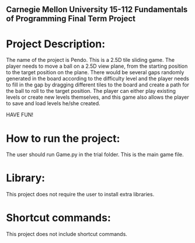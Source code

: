 ## Carnegie Mellon University 15-112 Fundamentals of Programming Final Term Project

# Project Description:
The name of the project is Pendo. This is a 2.5D tile sliding game. The player needs to move a ball on a 2.5D view plane, from the starting position to the target position on the plane. There would be several gaps randomly generated in the board according to the difficulty level and the player needs to fill in the gap by dragging different tiles to the board and create a path for the ball to roll to the target position. The player can either play existing levels or create new levels themselves, and this game also allows the player to save and load levels he/she created.

HAVE FUN!

# How to run the project:
The user should run Game.py in the trial folder. This is the main game file.

# Library:
This project does not require the user to install extra libraries.

# Shortcut commands:
This project does not include shortcut commands.
